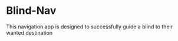 # Blind-Nav
This navigation app is designed to successfully guide a blind to their wanted destination
